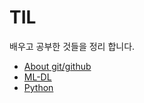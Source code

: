 # TIL
배우고 공부한 것들을 정리 합니다.  

- [About git/github](./AboutGithub/README.md)
- [ML-DL](./ML_DL/README.md)
- [Python](./Python/README.md)